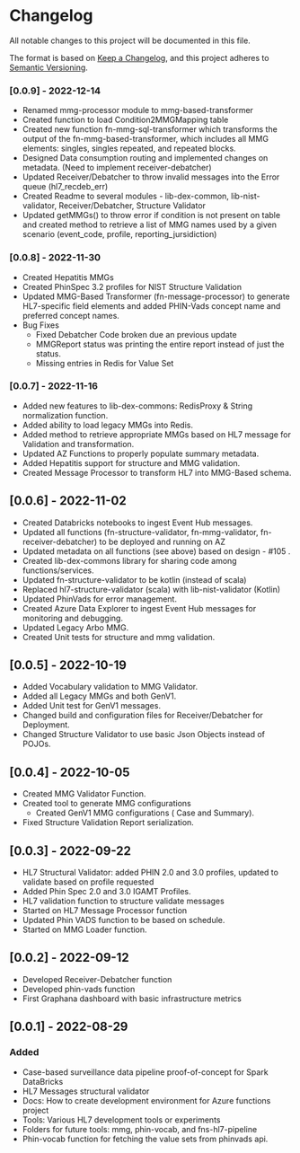 # Changelog
All notable changes to this project will be documented in this file.

The format is based on [Keep a Changelog](https://keepachangelog.com/en/1.0.0/),
and this project adheres to [Semantic Versioning](https://semver.org/spec/v2.0.0.html).

### [0.0.9] - 2022-12-14
 - Renamed mmg-processor module to mmg-based-transformer
 - Created function to load Condition2MMGMapping table
 - Created new function fn-mmg-sql-transformer which transforms the output of the fn-mmg-based-transformer, which includes all MMG elements: singles, singles repeated, and repeated blocks.
 - Designed Data consumption routing and implemented changes on metadata. (Need to implement receiver-debatcher)
 - Updated Receiver/Debatcher to throw invalid messages into the Error queue (hl7_recdeb_err)
 - Created Readme to several modules - lib-dex-common, lib-nist-validator, Receiver/Debatcher, Structure Validator
 - Updated getMMGs() to throw error if condition is not present on table and created method to retrieve a list of MMG names used by a given scenario (event_code, profile, reporting_jursidiction)

### [0.0.8] - 2022-11-30
  - Created Hepatitis MMGs
  - Created PhinSpec 3.2 profiles for NIST Structure Validation
  - Updated MMG-Based Transformer (fn-message-processor) to generate HL7-specific field elements and added PHIN-Vads concept name and preferred concept names.
  - Bug Fixes
    - Fixed Debatcher Code broken due an previous update
    - MMGReport status was printing the entire report instead of just the status.   
    - Missing entries in Redis for Value Set
    
### [0.0.7] - 2022-11-16
  - Added new features to lib-dex-commons: RedisProxy & String normalization function.
  - Added ability to load legacy MMGs into Redis. 
  - Added method to retrieve appropriate MMGs based on HL7 message for Validation and transformation.
  - Updated AZ Functions to properly populate summary metadata.
  - Added Hepatitis support for structure and MMG validation.
  - Created Message Processor to transform HL7 into MMG-Based schema.

## [0.0.6] - 2022-11-02
  - Created Databricks notebooks to ingest Event Hub messages.
  - Updated all functions (fn-structure-validator, fn-mmg-validator, fn-receiver-debatcher) to be deployed and running on AZ
  - Updated metadata on all functions (see above) based on design - #105 .
  - Created lib-dex-commons library for sharing code among functions/services.
  - Updated fn-structure-validator to be kotlin (instead of scala)
  - Replaced hl7-structure-validator (scala) with lib-nist-validator (Kotlin)
  - Updated PhinVads for error management.
  - Created Azure Data Explorer to ingest Event Hub messages for monitoring and debugging.
  - Updated Legacy Arbo MMG.
  - Created Unit tests for structure and mmg validation.
  
## [0.0.5] - 2022-10-19
 - Added Vocabulary validation to MMG Validator.
 - Added all Legacy MMGs and both GenV1.
 - Added Unit test for GenV1 messages.
 - Changed build and configuration files for Receiver/Debatcher for Deployment.
 - Changed Structure Validator to use basic Json Objects instead of POJOs.
 
## [0.0.4] - 2022-10-05
- Created MMG Validator Function.
- Created tool to generate MMG configurations  
  - Created GenV1 MMG configurations ( Case and Summary).
- Fixed Structure Validation Report serialization.
  
## [0.0.3] - 2022-09-22
- HL7 Structural Validator: added PHIN 2.0 and 3.0 profiles, updated to validate based on profile requested
- Added Phin Spec 2.0 and 3.0 IGAMT Profiles.
- HL7 validation function to structure validate messages
- Started on HL7 Message Processor function
- Updated Phin VADS function to be based on schedule.
- Started on MMG Loader function.

## [0.0.2] - 2022-09-12 
 - Developed Receiver-Debatcher function
 - Developed phin-vads function
 - First Graphana dashboard with basic infrastructure metrics

## [0.0.1] - 2022-08-29

### Added
- Case-based surveillance data pipeline proof-of-concept for Spark DataBricks
- HL7 Messages structural validator 
- Docs: How to create development environment for Azure functions project
- Tools: Various HL7 development tools or experiments
- Folders for future tools: mmg, phin-vocab, and fns-hl7-pipeline
- Phin-vocab function for fetching the value sets from phinvads api.
